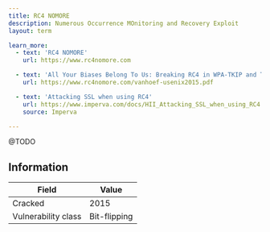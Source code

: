 ```yaml
---
title: RC4 NOMORE
description: Numerous Occurrence MOnitoring and Recovery Exploit
layout: term

learn_more:
  - text: 'RC4 NOMORE'
    url: https://www.rc4nomore.com

  - text: 'All Your Biases Belong To Us: Breaking RC4 in WPA-TKIP and TLS'
    url: https://www.rc4nomore.com/vanhoef-usenix2015.pdf

  - text: 'Attacking SSL when using RC4'
    url: https://www.imperva.com/docs/HII_Attacking_SSL_when_using_RC4.pdf
    source: Imperva

---
```


@TODO

## Information

| Field               | Value        |
|---------------------|--------------|
| Cracked             | 2015         |
| Vulnerability class | Bit-flipping |
